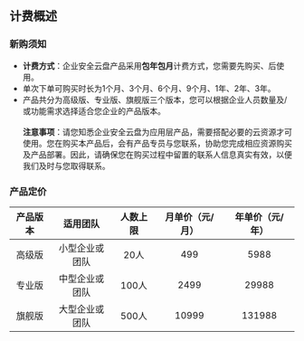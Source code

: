 ## 计费概述

### 新购须知
- **计费方式**：企业安全云盘产品采用**包年包月**计费方式，您需要先购买、后使用。<br>
- 单次下单可购买时长为1个月、3个月、6个月、9个月、1年、2年、3年。<br>
- 产品共分为高级版、专业版、旗舰版三个版本，您可以根据企业人员数量及/或功能需求选择适合您企业的产品版本。<br><br>
**注意事项**：请您知悉企业安全云盘为应用层产品，需要搭配必要的云资源才可使用。您在购买本产品后，会有产品专员与您联系，协助您完成相应资源购买及产品部署。因此，请确保您在购买过程中留置的联系人信息真实有效，以便我们及时与您取得联系。

### 产品定价
|产品版本|适用团队|人数上限|月单价（元/月）|年单价（元/年）|
|:----:|:------:|:------:|:--------:|:--------:|
|高级版|小型企业或团队|20人|499|5988|
|专业版|中型企业或团队|100人|2499|29988|
|旗舰版|大型企业或团队|500人|10999|131988|


